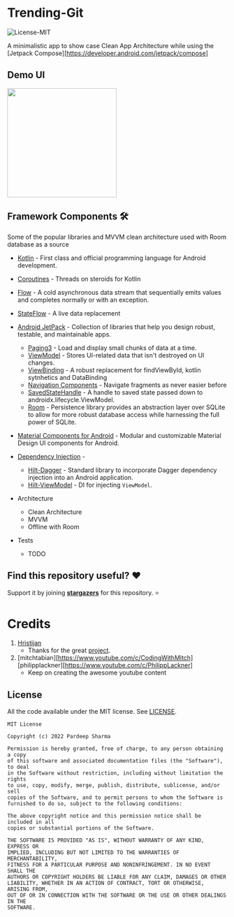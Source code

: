 # Trending-Git
![License-MIT](https://img.shields.io/badge/License-MIT-red.svg)

A minimalistic app to show case Clean App Architecture while using the [Jetpack Compose][https://developer.android.com/jetpack/compose]

## Demo UI
<img src="art/trendinggif.mp4" width="250" />

## Framework Components 🛠

Some of the popular libraries and MVVM clean architecture used with Room database as a source

* [Kotlin](https://kotlinlang.org/) - First class and official programming language for Android development.

* [Coroutines](https://kotlinlang.org/docs/reference/coroutines-overview.html) - Threads on steroids for Kotlin
* [Flow](https://kotlin.github.io/kotlinx.coroutines/kotlinx-coroutines-core/kotlinx.coroutines.flow/-flow/) - A cold asynchronous data stream that sequentially emits values and completes normally or with an exception.
* [StateFlow](https://kotlin.github.io/kotlinx.coroutines/kotlinx-coroutines-core/kotlinx.coroutines.flow/-state-flow/) - A live data replacement

* [Android JetPack](https://developer.android.com/jetpack) - Collection of libraries that help you design robust, testable, and maintainable apps.
   * [Paging3](https://developer.android.com/topic/libraries/architecture/paging/v3-overview) - Load and display small chunks of data at a time.
   * [ViewModel](https://developer.android.com/topic/libraries/architecture/viewmodel) - Stores UI-related data that isn't destroyed on UI changes.
   * [ViewBinding](https://developer.android.com/topic/libraries/view-binding) - A robust replacement for findViewById, kotlin sytnhetics and DataBinding
   * [Navigation Components](https://developer.android.com/guide/navigation/navigation-getting-started) - Navigate fragments as never easier before
   * [SavedStateHandle](https://developer.android.com/reference/androidx/lifecycle/SavedStateHandle) - A handle to saved state passed down to androidx.lifecycle.ViewModel.
   * [Room](https://developer.android.google.cn/jetpack/androidx/releases/room) - Persistence library provides an abstraction layer over SQLite to allow for more robust database access while harnessing the full power of SQLite.
* [Material Components for Android](https://github.com/material-components/material-components-android) - Modular and customizable Material Design UI components for Android.
* [Dependency Injection](https://developer.android.com/training/dependency-injection) -
   * [Hilt-Dagger](https://dagger.dev/hilt/) - Standard library to incorporate Dagger dependency injection into an Android application.
   * [Hilt-ViewModel](https://developer.android.com/training/dependency-injection/hilt-jetpack) - DI for injecting `ViewModel`.

* Architecture
   * Clean Architecture
   * MVVM
   * Offline with Room
* Tests
   * TODO

## Find this repository useful? :heart:
Support it by joining __[stargazers](https://github.com/prdp89/Trending-Git/stargazers)__ for this repository. :star: <br>

# Credits
1. [Hristijan](https://twitter.com/funky_muse)
    - Thanks for the great [project](https://github.com/FunkyMuse/Aurora).
2. [mitchtabian][https://www.youtube.com/c/CodingWithMitch] [philipplackner][https://www.youtube.com/c/PhilippLackner]
    - Keep on creating the awesome youtube content

## License

All the code available under the MIT license. See [LICENSE](LICENSE).

```
MIT License

Copyright (c) 2022 Pardeep Sharma

Permission is hereby granted, free of charge, to any person obtaining a copy
of this software and associated documentation files (the "Software"), to deal
in the Software without restriction, including without limitation the rights
to use, copy, modify, merge, publish, distribute, sublicense, and/or sell
copies of the Software, and to permit persons to whom the Software is
furnished to do so, subject to the following conditions:

The above copyright notice and this permission notice shall be included in all
copies or substantial portions of the Software.

THE SOFTWARE IS PROVIDED "AS IS", WITHOUT WARRANTY OF ANY KIND, EXPRESS OR
IMPLIED, INCLUDING BUT NOT LIMITED TO THE WARRANTIES OF MERCHANTABILITY,
FITNESS FOR A PARTICULAR PURPOSE AND NONINFRINGEMENT. IN NO EVENT SHALL THE
AUTHORS OR COPYRIGHT HOLDERS BE LIABLE FOR ANY CLAIM, DAMAGES OR OTHER
LIABILITY, WHETHER IN AN ACTION OF CONTRACT, TORT OR OTHERWISE, ARISING FROM,
OUT OF OR IN CONNECTION WITH THE SOFTWARE OR THE USE OR OTHER DEALINGS IN THE
SOFTWARE.
```